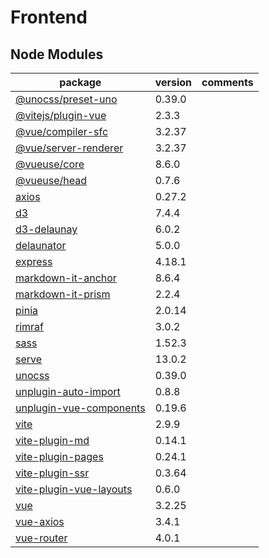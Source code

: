 # Frontend

## Node Modules

| package                         | version | comments |
|---------------------------------|---------|----------|
| [@unocss/preset-uno       ][@1] | 0.39.0  |          |
| [@vitejs/plugin-vue       ][@2] | 2.3.3   |          |
| [@vue/compiler-sfc        ][@3] | 3.2.37  |          |
| [@vue/server-renderer     ][@4] | 3.2.37  |          |
| [@vueuse/core             ][@5] | 8.6.0   |          |
| [@vueuse/head             ][@6] | 0.7.6   |          |
| [axios                    ][a1] | 0.27.2  |          |
| [d3                       ][d1] | 7.4.4   |          |
| [d3-delaunay              ][d2] | 6.0.2   |          |
| [delaunator               ][d3] | 5.0.0   |          |
| [express                  ][e1] | 4.18.1  |          |
| [markdown-it-anchor       ][m1] | 8.6.4   |          |
| [markdown-it-prism        ][m2] | 2.2.4   |          |
| [pinia                    ][p1] | 2.0.14  |          |
| [rimraf                   ][r1] | 3.0.2   |          |
| [sass                     ][s1] | 1.52.3  |          |
| [serve                    ][s2] | 13.0.2  |          |
| [unocss                   ][u1] | 0.39.0  |          |
| [unplugin-auto-import     ][u2] | 0.8.8   |          |
| [unplugin-vue-components  ][u3] | 0.19.6  |          |
| [vite                     ][v1] | 2.9.9   |          |
| [vite-plugin-md           ][v2] | 0.14.1  |          |
| [vite-plugin-pages        ][v3] | 0.24.1  |          |
| [vite-plugin-ssr          ][v4] | 0.3.64  |          |
| [vite-plugin-vue-layouts  ][v5] | 0.6.0   |          |
| [vue                      ][v6] | 3.2.25  |          |
| [vue-axios                ][v7] | 3.4.1   |          |
| [vue-router               ][v8] | 4.0.1   |          |

[@1]: https://github.com/unocss/unocss/tree/main/packages/preset-uno
[@2]: https://github.com/vitejs/vite/tree/main/packages/plugin-vue
[@3]: https://github.com/vuejs/core/tree/main/packages/compiler-sfc
[@4]: https://github.com/vuejs/vue/tree/dev/packages/vue-server-renderer
[@5]: https://github.com/vueuse/vueuse
[@6]: https://vueuse.org/add-ons.html#head-vueuse-head
[a1]: https://github.com/axios/axios
[d1]: https://github.com/d3/d3
[d2]: https://github.com/d3/d3-delaunay
[d3]: https://github.com/mapbox/delaunator
[e1]: https://github.com/expressjs/express
[m1]: https://github.com/valeriangalliat/markdown-it-anchor
[m2]: https://github.com/jGleitz/markdown-it-prism
[p1]: https://github.com/vuejs/pinia
[r1]: https://github.com/isaacs/rimraf
[s1]: https://github.com/sass/dart-sass
[s2]: https://github.com/vercel/serve
[u1]: https://github.com/unocss/unocss
[u2]: https://github.com/antfu/unplugin-auto-import
[u3]: https://github.com/antfu/unplugin-vue-components
[v1]: https://github.com/vitejs/vite
[v2]: https://github.com/antfu/vite-plugin-md
[v3]: https://github.com/hannoeru/vite-plugin-pages
[v4]: https://github.com/brillout/vite-plugin-ssr
[v5]: https://github.com/JohnCampionJr/vite-plugin-vue-layouts
[v6]: https://github.com/vuejs/core
[v7]: https://github.com/imcvampire/vue-axios
[v8]: https://github.com/vuejs/router
